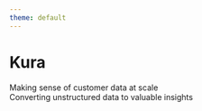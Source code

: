 ```yaml
---
theme: default
---
```


<div class="max-w-4xl">
  <h1 class="text-2xl font-bold text-white mb-12">Kura</h1>

  <div class="text-7xl font-bold text-white mt-4 mb-8 leading-tight">
    Making sense of customer data at scale
  </div>

  <div class="text-lg text-white opacity-90">
    Converting unstructured data to valuable insights
  </div>
</div>


